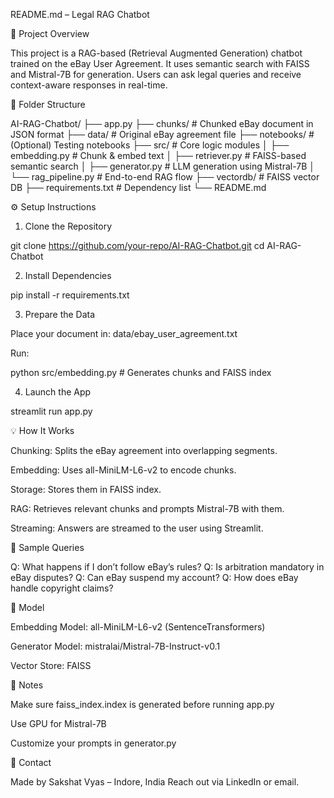 README.md – Legal RAG Chatbot

🧠 Project Overview

This project is a RAG-based (Retrieval Augmented Generation) chatbot trained on the eBay User Agreement. It uses semantic search with FAISS and Mistral-7B for generation. Users can ask legal queries and receive context-aware responses in real-time.

📂 Folder Structure

AI-RAG-Chatbot/
├── app.py
├── chunks/                      # Chunked eBay document in JSON format
├── data/                        # Original eBay agreement file
├── notebooks/                   # (Optional) Testing notebooks
├── src/                         # Core logic modules
│   ├── embedding.py             # Chunk & embed text
│   ├── retriever.py             # FAISS-based semantic search
│   ├── generator.py             # LLM generation using Mistral-7B
│   └── rag_pipeline.py         # End-to-end RAG flow
├── vectordb/                    # FAISS vector DB
├── requirements.txt             # Dependency list
└── README.md

⚙️ Setup Instructions

1. Clone the Repository

git clone https://github.com/your-repo/AI-RAG-Chatbot.git
cd AI-RAG-Chatbot

2. Install Dependencies

pip install -r requirements.txt

3. Prepare the Data

Place your document in: data/ebay_user_agreement.txt

Run:

python src/embedding.py  # Generates chunks and FAISS index

4. Launch the App

streamlit run app.py

💡 How It Works

Chunking: Splits the eBay agreement into overlapping segments.

Embedding: Uses all-MiniLM-L6-v2 to encode chunks.

Storage: Stores them in FAISS index.

RAG: Retrieves relevant chunks and prompts Mistral-7B with them.

Streaming: Answers are streamed to the user using Streamlit.

🧪 Sample Queries

Q: What happens if I don’t follow eBay’s rules?
Q: Is arbitration mandatory in eBay disputes?
Q: Can eBay suspend my account?
Q: How does eBay handle copyright claims?

🤖 Model

Embedding Model: all-MiniLM-L6-v2 (SentenceTransformers)

Generator Model: mistralai/Mistral-7B-Instruct-v0.1

Vector Store: FAISS

📌 Notes

Make sure faiss_index.index is generated before running app.py

Use GPU for Mistral-7B

Customize your prompts in generator.py

📧 Contact

Made by Sakshat Vyas – Indore, India
Reach out via LinkedIn or email.
